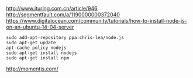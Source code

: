 http://www.ituring.com.cn/article/946
http://segmentfault.com/a/1190000000372040
https://www.digitalocean.com/community/tutorials/how-to-install-node-js-on-an-ubuntu-14-04-server

```
sudo add-apt-repository ppa:chris-lea/node.js
sudo apt-get update
apt-cache policy nodejs
sudo apt-get install nodejs
sudo apt-get install npm
```

http://momentjs.com/